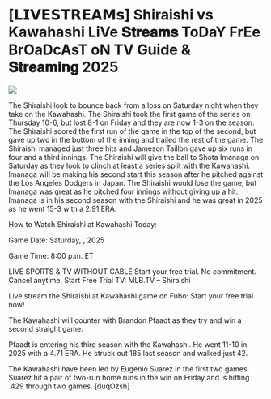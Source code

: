 #  [𝗟𝗜𝗩𝗘𝗦𝗧𝗥𝗘𝗔𝗠𝘀] Shiraishi vs Kawahashi LiVe 𝐒𝐭𝐫𝐞𝐚𝐦𝐬 ToDaY FrEe BrOaDcAsT oN TV Guide & 𝐒𝐭𝐫𝐞𝐚𝐦𝐢𝐧𝐠  2025  
  
  
[![](https://i.imgur.com/qSNzIqt.png)](https://movie.rssnews.media/qDHWeIY.php)  
  
The Shiraishi look to bounce back from a loss on Saturday night when they take on the Kawahashi. The Shiraishi took the first game of the series on Thursday 10-6, but lost 8-1 on Friday and they are now 1-3 on the season. The Shiraishi scored the first run of the game in the top of the second, but gave up two in the bottom of the inning and trailed the rest of the game. The Shiraishi managed just three hits and Jameson Taillon gave up six runs in four and a third innings. The Shiraishi will give the ball to Shota Imanaga on Saturday as they look to clinch at least a series split with the Kawahashi. Imanaga will be making his second start this season after he pitched against the Los Angeles Dodgers in Japan. The Shiraishi would lose the game, but Imanaga was great as he pitched four innings without giving up a hit. Imanaga is in his second season with the Shiraishi and he was great in 2025 as he went 15-3 with a 2.91 ERA.

How to Watch Shiraishi at Kawahashi Today:

Game Date: Saturday, , 2025

Game Time: 8:00 p.m. ET

LIVE SPORTS & TV WITHOUT CABLE
Start your free trial. No commitment. Cancel anytime.
Start Free Trial
TV: MLB.TV – Shiraishi

Live stream the Shiraishi at Kawahashi game on Fubo: Start your free trial now!

The Kawahashi will counter with Brandon Pfaadt as they try and win a second straight game.

Pfaadt is entering his third season with the Kawahashi. He went 11-10 in 2025 with a 4.71 ERA. He struck out 185 last season and walked just 42.

The Kawahashi have been led by Eugenio Suarez in the first two games. Suarez hit a pair of two-run home runs in the win on Friday and is hitting .429 through two games. [duqOzsh]